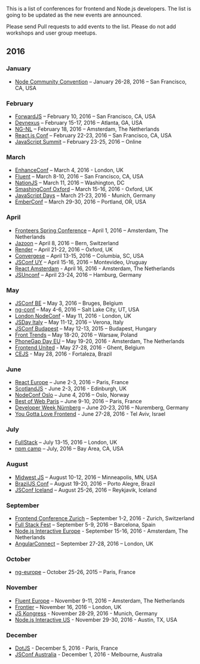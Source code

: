 This is a list of conferences for frontend and Node.js developers. The list is going to be updated as the new events are announced.

Please send Pull requests to add events to the list. Please do not add workshops and user group meetups.

## 2016

### January

* [Node Community Convention](http://nodecommunityconvention.com/) – January 26-28, 2016 – San Francisco, CA, USA

### February
* [ForwardJS](http://forwardjs.com/summit) – February 10, 2016 – San Francisco, CA, USA
* [Devnexus](https://www.devnexus.com) – February 15-17, 2016 – Atlanta, GA, USA
* [NG-NL](http://www.ng-nl.org/) – February 18, 2016 – Amsterdam, The Netherlands
* [React.js Conf](http://conf.reactjs.com/) – February 22-23, 2016 – San Francisco, CA, USA
* [JavaScript Summit](http://environmentsforhumans.com/2016/javascript-summit/) – February 23-25, 2016 – Online

### March

* [EnhanceConf](http://enhanceconf.com/index.html) – March 4, 2016 - London, UK
* [Fluent](fluentconf.com) – March 8-10, 2016 – San Francisco, CA, USA
* [NationJS](http://nationjs.com/) – March 11, 2016 – Washington, DC
* [SmashingConf Oxford](http://smashingconf.com/speakers) – March 15-16, 2016 - Oxford, UK
* [JavaScript Days](http://javascript-days.de/) – March 21-23, 2016 - Munich, Germany
* [EmberConf](http://emberconf.com/) – March 29-30, 2016 – Portland, OR, USA

### April

* [Fronteers Spring Conference](https://fronteers.nl/congres/2016-spring) – April 1, 2016 – Amsterdam, The Netherlands
* [Jazoon](http://jazoon.com/) – April 8, 2016 – Bern, Switzerland
* [Render](http://2016.render-conf.com/) – April 21-22, 2016 – Oxford, UK
* [Convergese](http://convergese.com/) – April 13-15, 2016 – Columbia, SC, USA
* [JSConf UY](https://jsconf.uy/) – April 15-16, 2016 – Montevideo, Uruguay
* [React Amsterdam](http://react-amsterdam.com/) - April 16, 2016 - Amsterdam, The Netherlands
* [JSUnconf](http://2016.jsunconf.eu/) – April 23-24, 2016 – Hamburg, Germany

### May

* [JSConf BE](https://jsconf.be/en/) – May 3, 2016	– Bruges, Belgium
* [ng-conf](http://www.ng-conf.org) – May 4-6, 2016	– Salt Lake City, UT, USA
* [London NodeConf](http://london.nodeconf.com/) - May 11, 2016 - London, UK
* [JSDay Italy](http://2016.jsday.it/) – May 11-12, 2016 – Verona, Italy
* [JSConf Budapest](http://jsconfbp.com/) – May 12-13, 2015 – Budapest, Hungary
* [Front Trends](http://2016.front-trends.com) – May 18-20, 2016 – Warsaw, Poland
* [PhoneGap Day EU](http://pgday.phonegap.com/eu2016/) – May 19-20, 2016 - Amsterdam, The Netherlands
* [Frontend United](http://frontendunited.org/) - May 27-28, 2016 - Ghent, Belgium
* [CEJS](http://www.cejs.com.br/) - May 28, 2016 - Fortaleza, Brazil

### June

* [React Europe](https://www.react-europe.org/) – June 2-3, 2016 – Paris, France
* [ScotlandJS](http://scotlandjs.com/) - June 2-3, 2016 - Edinburgh, UK
* [NodeConf Oslo](http://oslo.nodeconf.com/) – June 4, 2016 – Oslo, Norway
* [Best of Web Paris](http://bestofweb.paris/) – June 9-10, 2016 – Paris, France
* [Developer Week Nürnberg](http://www.developer-week.de/) – June 20-23, 2016 – Nuremberg, Germany
* [You Gotta Love Frontend](http://yougottalovefrontend.com/) - June 27-28, 2016 - Tel Aviv, Israel

### July

* [FullStack](https://skillsmatter.com/conferences/7278-fullstack#overview) – July 13-15, 2016 – London, UK
* [npm camp](http://npm.camp/) – July, 2016 – Bay Area, CA, USA

### August

* [Midwest JS](http://midwestjs.com/) – August 10-12, 2016 – Minneapolis, MN, USA
* [BrazilJS Conf](https://braziljs.org) – August 19-20, 2016 – Porto Alegre, Brazil
* [JSConf Iceland](http://jsconf.is/) – August 25-26, 2016 – Reykjavik, Iceland

### September

* [Frontend Conference Zurich](https://frontendconf.ch/) – September 1-2, 2016 - Zurich, Switzerland
* [Full Stack Fest](http://www.fullstackfest.com/) – September 5-9, 2016 – Barcelona, Spain
* [Node.js Interactive Europe](http://events.linuxfoundation.org/events/node-interactive-europe) - September 15-16, 2016 - Amsterdam, The Netherlands
* [AngularConnect](http://angularconnect.com/) – September 27-28, 2016 – London, UK

### October

* [ng-europe](https://ngeurope.org/) – October 25-26, 2015 – Paris, France

### November

* [Fluent Europe](http://www.oreilly.com/conferences/) – November 9-11, 2016 – Amsterdam, The Netherlands
* [Frontier](https://www.frontierconf.com/) – November 16, 2016 – London, UK
* [JS Kongress](http://js-kongress.de/) - November 28-29, 2016 - Munich, Germany
* [Node.js Interactive US](http://events.linuxfoundation.org/events/node-interactive) - November 29-30, 2016 - Austin, TX, USA

### December

* [DotJS](http://www.dotjs.io/) - December 5, 2016 - Paris, France
* [JSConf Australia](http://2016.cssconf.com.au/) - December 1, 2016 - Melbourne, Australia

